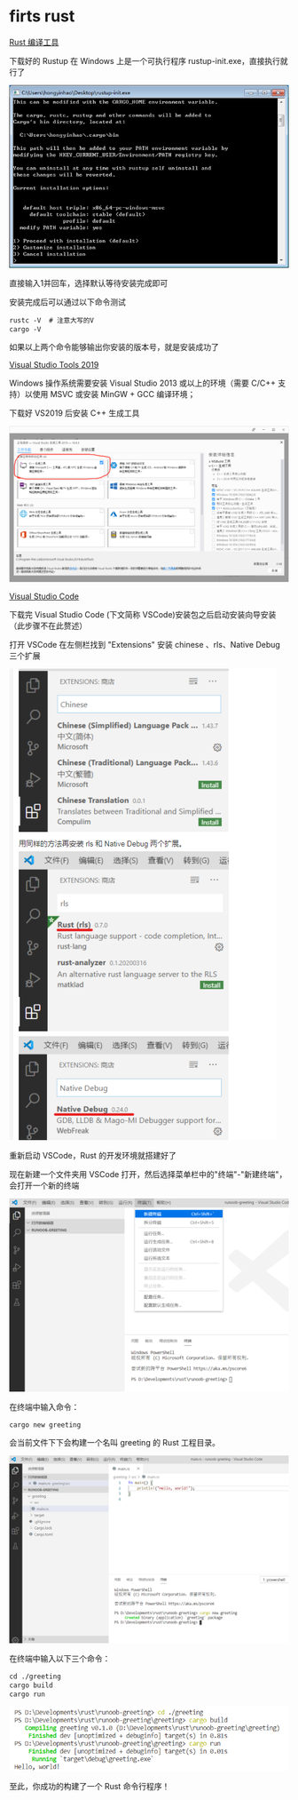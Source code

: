 # firts rust

[Rust 编译工具](https://www.rust-lang.org/zh-CN/tools/install)

下载好的 Rustup 在 Windows 上是一个可执行程序 rustup-init.exe，直接执行就行了

![](./img/rust1.png)

直接输入1并回车，选择默认等待安装完成即可

安装完成后可以通过以下命令测试

```shell
rustc -V  # 注意大写的V
cargo -V
```

如果以上两个命令能够输出你安装的版本号，就是安装成功了

[Visual Studio Tools 2019](https://visualstudio.microsoft.com/zh-hant/visual-cpp-build-tools/)

Windows 操作系统需要安装 Visual Studio 2013 或以上的环境（需要 C/C++ 支持）以使用 MSVC 或安装 MinGW + GCC 编译环境；

下载好 VS2019 后安装 C++ 生成工具

![](./img/rust2.png)

[Visual Studio Code](https://code.visualstudio.com/Download)

下载完 Visual Studio Code (下文简称 VSCode)安装包之后启动安装向导安装（此步骤不在此赘述）

打开 VSCode 在左侧栏找到 "Extensions"  安装 chinese 、rls、Native Debug 三个扩展

![](./img/rust3.png)

重新启动 VSCode，Rust 的开发环境就搭建好了

现在新建一个文件夹用 VSCode 打开，然后选择菜单栏中的"终端"-"新建终端"，会打开一个新的终端

![](./img/rust4.png)

在终端中输入命令：

```shell
cargo new greeting 
```

会当前文件下下会构建一个名叫 greeting 的 Rust 工程目录。

![](./img/rust5.png)

在终端中输入以下三个命令：

```
cd ./greeting 
cargo build
cargo run
```

![](./img/rust6.png)

至此，你成功的构建了一个 Rust 命令行程序！